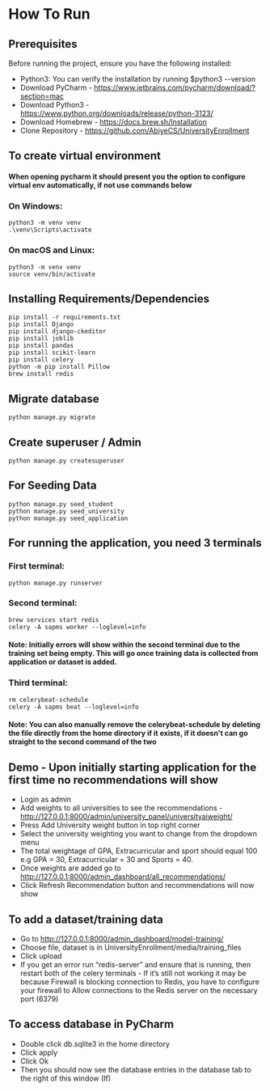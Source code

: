 # How To Run #

## Prerequisites ## 
Before running the project, ensure you have the following installed: 
- Python3: You can verify the installation by running $python3 --version 
- Download PyCharm - https://www.jetbrains.com/pycharm/download/?section=mac
- Download Python3 - https://www.python.org/downloads/release/python-3123/
- Download Homebrew - https://docs.brew.sh/Installation
- Clone Repository - https://github.com/AbiyeCS/UniversityEnrollment

## To create virtual environment ###
#### When opening pycharm it should present you the option to configure virtual env automatically, if not use commands below ####

### On Windows: ###
    python3 -m venv venv
    .\venv\Scripts\activate 

### On macOS and Linux: ###
    python3 -m venv venv
    source venv/bin/activate

## Installing Requirements/Dependencies ##
    pip install -r requirements.txt
    pip install Django
    pip install django-ckeditor
    pip install joblib
    pip install pandas
    pip install scikit-learn
    pip install celery
    python -m pip install Pillow
    brew install redis

## Migrate database ##
    python manage.py migrate

## Create superuser / Admin ##
    python manage.py createsuperuser

## For Seeding Data ##
    python manage.py seed_student
    python manage.py seed_university
    python manage.py seed_application

## For running the application, you need 3 terminals ##
### First terminal: ###
    python manage.py runserver
### Second terminal: ###
    brew services start redis
    celery -A sapms worker --loglevel=info

#### Note: Initially errors will show within the second terminal due to the training set being empty. This will go once training data is collected from application or dataset is added. ####
### Third terminal: ###
    rm celerybeat-schedule
    celery -A sapms beat --loglevel=info

#### Note: You can also manually remove the celerybeat-schedule by deleting the file directly from the home directory if it exists, if it doesn't can go straight to the second command of the two ####

## Demo - Upon initially starting application for the first time no recommendations will show ##
- Login as admin
- Add weights to all universities to see the recommendations - http://127.0.0.1:8000/admin/university_panel/universityaiweight/
- Press Add University weight button in top right corner 
- Select the university weighting you want to change from the dropdown menu 
- The total weightage of GPA, Extracurricular and sport should equal 100 e.g GPA = 30, Extracurricular = 30 and Sports = 40. 
- Once weights are added go to http://127.0.0.1:8000/admin_dashboard/all_recommendations/
- Click Refresh Recommendation button and recommendations will now show

## To add a dataset/training data ##
- Go to http://127.0.0.1:8000/admin_dashboard/model-training/
- Choose file, dataset is in UniversityEnrollment/media/training_files
- Click upload
- If you get an error run “redis-server” and ensure that is running, then restart both of the celery terminals - If it’s still not working it may be because Firewall is blocking connection to Redis, you have to configure your firewall to Allow connections to the Redis server on the necessary port (6379)

## To access database in PyCharm ## 
- Double click db.sqlite3 in the home directory 
- Click apply 
- Click Ok 
- Then you should now see the database entries in the database tab to the right of this window (If)